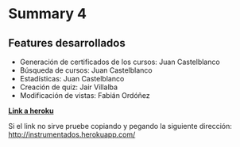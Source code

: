 # Summary 4

## Features desarrollados

* Generación de certificados de los cursos: Juan Castelblanco
* Búsqueda de cursos: Juan Castelblanco
* Estadísticas: Juan Castelblanco
* Creación de quiz: Jair Villalba
* Modificación de vistas: Fabián Ordóñez

[**Link a heroku**](http://instrumentados.herokuapp.com/)

Si el link no sirve pruebe copiando y pegando la siguiente dirección: http://instrumentados.herokuapp.com/
